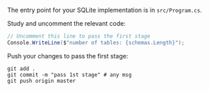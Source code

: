 The entry point for your SQLite implementation is in `src/Program.cs`.

Study and uncomment the relevant code: 

```csharp
// Uncomment this line to pass the first stage
Console.WriteLine($"number of tables: {schemas.Length}");
```

Push your changes to pass the first stage:

```
git add .
git commit -m "pass 1st stage" # any msg
git push origin master
```
